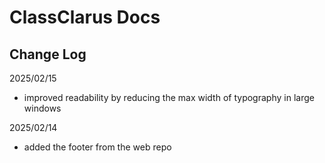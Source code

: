 # ClassClarus Docs

## Change Log

2025/02/15

- improved readability by reducing the max width of typography in large windows

2025/02/14

- added the footer from the web repo
